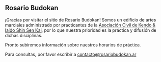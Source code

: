 ## Rosario Budokan

¡Gracias por visitar el sitio de Rosario Budokan! Somos un edificio de artes marciales administrado por practicantes de la [Asociación Civil de Kendo & Iaido Shin Sen Kai](https://shinsenkai.org), por lo que nuestra prioridad es la práctica y difusión de dichas disciplinas.

Pronto subiremos información sobre nuestros horarios de práctica.

Para consultas, por favor escribir a [contacto@rosariobudokan.ar](mailto:contacto@rosariobudokan.ar)
